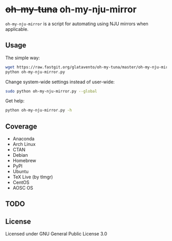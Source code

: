 # <del>oh-my-tuna</del> oh-my-nju-mirror

`oh-my-nju-mirror` is a script for automating using NJU mirrors when applicable.

## Usage

The simple way:

```bash
wget https://raw.fastgit.org/glatavento/oh-my-tuna/master/oh-my-nju-mirror.py
python oh-my-nju-mirror.py
```

Change system-wide settings instead of user-wide:

```bash
sudo python oh-my-nju-mirror.py --global
```

Get help:

```bash
python oh-my-nju-mirror.py -h
```

## Coverage

- Anaconda
- Arch Linux
- CTAN
- Debian
- Homebrew
- PyPI
- Ubuntu
- TeX Live (by tlmgr)
- CentOS
- AOSC OS

## TODO

## License

Licensed under GNU General Public License 3.0
